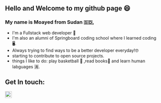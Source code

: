 ## Hello and Welcome to my github page 😄
### My name is Moayed  from Sudan 🇸🇩,
- I'm a Fullstack web developer 🤩
- I'm also an alumni of Springboard coding school where I learned coding 🖥.
- Always trying to find ways to be a better developer everyday!🤓
- starting to contribute to open source projects.
- things I like to do: play basketball 🏀 ,read books📖  and learn human labguages 🈵.

## Get In touch:

[<img align="left" alt="moayed | LinkedIn" width="22px" src="https://cdn.jsdelivr.net/npm/simple-icons@v3/icons/linkedin.svg" />][linkedin]

<br>

[linkedin]: https://www.linkedin.com/in/moayed-mustafa/